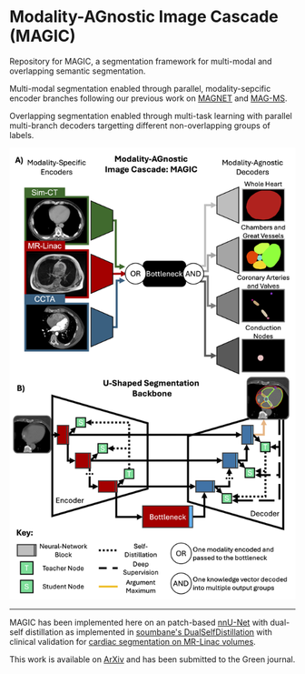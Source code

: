 # Modality-AGnostic Image Cascade (MAGIC)

Repository for MAGIC, a segmentation framework for multi-modal and overlapping semantic segmentation.

Multi-modal segmentation enabled through parallel, modality-sepcific encoder branches following our previous work on [MAGNET](https://github.com/kisonho/magnet/releases/tag/v1.1.3) and [MAG-MS](https://github.com/kisonho/magnet).

Overlapping segmentation enabled through multi-task learning with parallel multi-branch decoders targetting different non-overlapping groups of labels.

![](Diagram.png)

---

MAGIC has been implemented here on an patch-based [nnU-Net](https://github.com/MIC-DKFZ/nnUNet/tree/master) with dual-self distillation as implemented in [soumbane's DualSelfDistillation](https://github.com/soumbane/DualSelfDistillation) with clinical validation for [cardiac segmentation on MR-Linac volumes](https://github.com/NRSummerfield/nnU-Net.wSD/tree/main).

This work is available on [ArXiv](https://arxiv.org/abs/2506.10797) and has been submitted to the Green journal.
